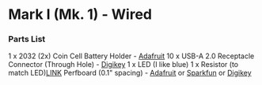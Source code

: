 # Mark I (Mk. 1) - Wired

### Parts List
1 x 2032 (2x) Coin Cell Battery Holder - [Adafruit](https://www.adafruit.com/product/783)
10 x USB-A 2.0 Receptacle Connector (Through Hole) - [Digikey](https://www.digikey.com/product-detail/en/amphenol-commercial-products/UE27AE54100/UE27AE54100-ND/1972254)
1 x LED (I like blue)
1 x Resistor (to match LED)[LINK](http://led.linear1.org/1led.wiz)
Perfboard (0.1" spacing) - [Adafruit](https://www.adafruit.com/product/2670) or [Sparkfun](https://www.sparkfun.com/products/13268) or [Digikey](https://www.digikey.com/product-detail/en/vector-electronics/8015/V2009-ND/415998) 
